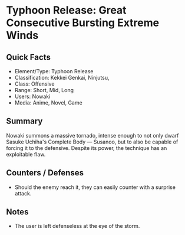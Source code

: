 # Typhoon Release: Great Consecutive Bursting Extreme Winds

## Quick Facts
- Element/Type: Typhoon Release
- Classification: Kekkei Genkai, Ninjutsu,
- Class: Offensive
- Range: Short, Mid, Long
- Users: Nowaki
- Media: Anime, Novel, Game

## Summary
Nowaki summons a massive tornado, intense enough to not only dwarf Sasuke Uchiha's Complete Body — Susanoo, but to also be capable of forcing it to the defensive. Despite its power, the technique has an exploitable flaw.

## Counters / Defenses
- Should the enemy reach it, they can easily counter with a surprise attack.

## Notes
- The user is left defenseless at the eye of the storm.
